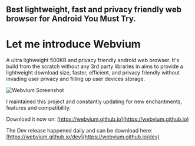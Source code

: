 ## Best lightweight, fast and privacy friendly web browser for Android You Must Try.

# Let me introduce Webvium

A ultra lighweight 500KB and privacy friendly android web browser. It's build from the scratch without any 3rd party libraries in aims to provide a lightweight download size, faster, efficient, and privacy friendly without invading user privacy and filling up user devices storage.


![Webvium Screenshot](https://cdn.hashnode.com/res/hashnode/image/upload/v1649863343543/DnOdXfXXE.jpg)

I maintained this project and constantly updating for new enchantments, features and compatibility. 

Download it now on: [https://webvium.github.io](https://webvium.github.io)

The Dev release happened daily and can be download here: [https://webvium.github.io/dev](https://webvium.github.io/dev)
